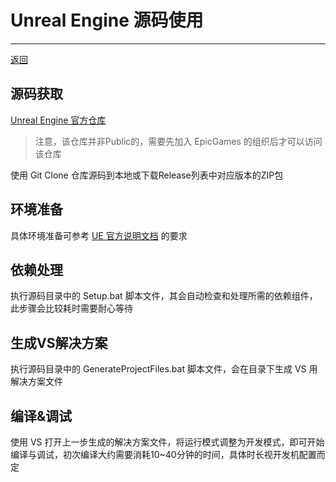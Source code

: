 # Unreal Engine 源码使用

---

[返回](/repository/UnrealEngine/README.md#虚幻引擎)

## 源码获取

[Unreal Engine 官方仓库](https://github.com/EpicGames/UnrealEngine)

> 注意，该仓库并非Public的，需要先加入 EpicGames 的组织后才可以访问该仓库

使用 Git Clone 仓库源码到本地或下载Release列表中对应版本的ZIP包

## 环境准备

具体环境准备可参考 [UE 官方说明文档](https://docs.unrealengine.com/4.27/en-US/Basics/InstallingUnrealEngine/RecommendedSpecifications/) 的要求

## 依赖处理

执行源码目录中的 Setup.bat 脚本文件，其会自动检查和处理所需的依赖组件，此步骤会比较耗时需要耐心等待

## 生成VS解决方案

执行源码目录中的 GenerateProjectFiles.bat 脚本文件，会在目录下生成 VS 用解决方案文件

## 编译&调试

使用 VS 打开上一步生成的解决方案文件，将运行模式调整为开发模式，即可开始编译与调试，初次编译大约需要消耗10~40分钟的时间，具体时长视开发机配置而定
